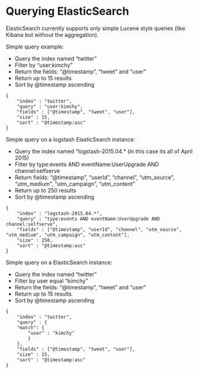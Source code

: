 # Querying ElasticSearch

ElasticSearch currently supports only simple Lucene style queries (like Kibana but without the aggregation).

Simple query example:

* Query the index named “twitter”
* Filter by “user:kimchy”
* Return the fields: “@timestamp”, “tweet” and “user”
* Return up to 15 results
* Sort by @timestamp ascending


```
{
    "index" : "twitter",
    "query" : "user:kimchy",
    "fields" : ["@timestamp", "tweet", "user"],
    "size" : 15,
    "sort" : "@timestamp:asc"
}
```

Simple query on a logstash ElasticSearch instance:

* Query the index named “logstash-2015.04.* (in this case its all of April 2015)
* Filter by type:events AND eventName:UserUpgrade AND channel:selfserve
* Return fields: “@timestamp”, “userId”, “channel”, “utm_source”, “utm_medium”, “utm_campaign”, “utm_content”
* Return up to 250 results
* Sort by @timestamp ascending


```
{
    "index" : "logstash-2015.04.*",
    "query" : "type:events AND eventName:UserUpgrade AND channel:selfserve",
    "fields" : ["@timestamp", "userId", "channel", "utm_source", "utm_medium", "utm_campaign", "utm_content"],
    "size" : 250,
    "sort" : "@timestamp:asc"
}
```

Simple query on a ElasticSearch instance:

* Query the index named “twitter”
* Filter by user equal “kimchy”
* Return the fields: “@timestamp”, “tweet” and “user”
* Return up to 15 results
* Sort by @timestamp ascending

```
{
    "index" : "twitter",
    "query" : {
    "match": {
        "user" : "kimchy"
        }
    },
    "fields" : ["@timestamp", "tweet", "user"],
    "size" : 15,
    "sort" : "@timestamp:asc"
}
```
